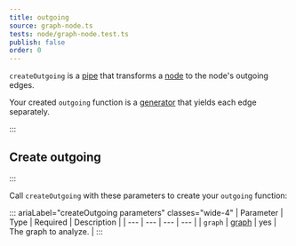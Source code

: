 ```yaml
---
title: outgoing
source: graph-node.ts
tests: node/graph-node.test.ts
publish: false
order: 0
---
```


`createOutgoing` is a [pipe](/docs/logic/pipes-overview) that transforms a [node](/docs/logic/graph-overview#graph-node-and-edge) to the node's outgoing edges.

Your created `outgoing` function is a [generator](https://developer.mozilla.org/en-US/docs/Web/JavaScript/Reference/Global_Objects/Generator) that yields each edge separately.


:::
## Create outgoing
:::

Call `createOutgoing` with these parameters to create your `outgoing` function:

::: ariaLabel="createOutgoing parameters" classes="wide-4"
| Parameter | Type | Required | Description |
| --- | --- | --- | --- |
| `graph` | [graph](/docs/logic/graph-overview) | yes | The graph to analyze. |
:::
